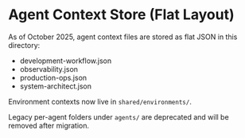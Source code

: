 # Agent Context Store (Flat Layout)

As of October 2025, agent context files are stored as flat JSON in this directory:

- development-workflow.json
- observability.json
- production-ops.json
- system-architect.json

Environment contexts now live in `shared/environments/`.

Legacy per-agent folders under `agents/` are deprecated and will be removed after migration.
